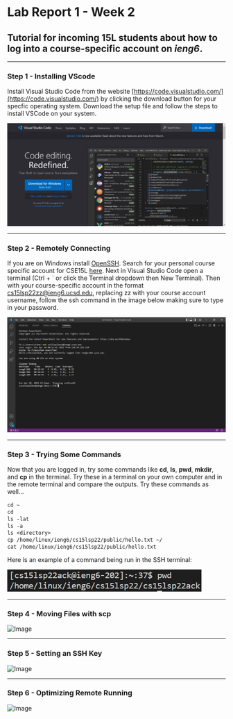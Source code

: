 # **Lab Report 1 - Week 2**
## Tutorial for incoming 15L students about how to log into a course-specific account on *ieng6*.

---
### **Step 1 - Installing VScode**
Install Visual Studio Code from the website [https://code.visualstudio.com/](https://code.visualstudio.com/) by clicking the download button for your specfic operating system. Download the setup file and follow the steps to install VSCode on your system.

![Image](https://github.com/vishaal-gaddipati/cse15l-lab-reports/blob/main/vscode.jpg?raw=true)

---
### **Step 2 - Remotely Connecting**
If you are on Windows install [OpenSSH](https://docs.microsoft.com/en-us/windows-server/administration/openssh/openssh_install_firstuse). Search for your personal course specific account for CSE15L [here](https://sdacs.ucsd.edu/~icc/index.php). Next in Visual Studio Code open a terminal (Ctrl + ` or click the Terminal dropdown then New Terminal). Then with your course-specific account in the format cs15lsp22zz@ieng6.ucsd.edu, replacing zz with your course account username, follow the ssh command in the image below making sure to type in your password.

![Image](https://github.com/vishaal-gaddipati/cse15l-lab-reports/blob/main/remoteconnect.jpg?raw=true)

---
### **Step 3 - Trying Some Commands**
Now that you are logged in, try some commands like **cd**, **ls**, **pwd**, **mkdir**, and **cp** in the terminal. Try these in a terminal on your own computer and in the remote terminal and compare the outputs. Try these commands as well...
```
cd ~
cd
ls -lat
ls -a
ls <directory>
cp /home/linux/ieng6/cs15lsp22/public/hello.txt ~/
cat /home/linux/ieng6/cs15lsp22/public/hello.txt
```
Here is an example of a command being run in the SSH terminal:

![Image](https://github.com/vishaal-gaddipati/cse15l-lab-reports/blob/main/commandEx.jpg?raw=true)

---
### **Step 4 - Moving Files with scp**

![Image]()

---
### **Step 5 - Setting an SSH Key**

![Image]()

---
### **Step 6 - Optimizing Remote Running**

![Image]()